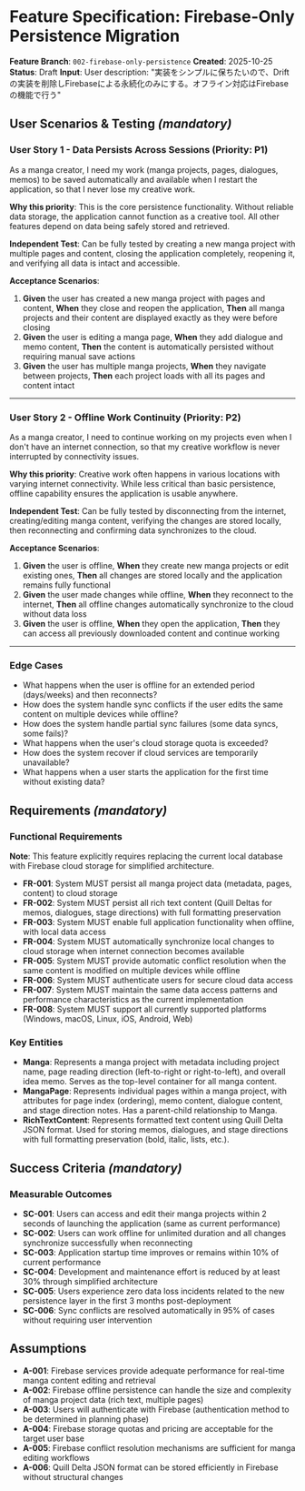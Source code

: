 # Feature Specification: Firebase-Only Persistence Migration

**Feature Branch**: `002-firebase-only-persistence`
**Created**: 2025-10-25
**Status**: Draft
**Input**: User description: "実装をシンプルに保ちたいので、Driftの実装を削除しFirebaseによる永続化のみにする。オフライン対応はFirebaseの機能で行う"

## User Scenarios & Testing *(mandatory)*

### User Story 1 - Data Persists Across Sessions (Priority: P1)

As a manga creator, I need my work (manga projects, pages, dialogues, memos) to be saved automatically and available when I restart the application, so that I never lose my creative work.

**Why this priority**: This is the core persistence functionality. Without reliable data storage, the application cannot function as a creative tool. All other features depend on data being safely stored and retrieved.

**Independent Test**: Can be fully tested by creating a new manga project with multiple pages and content, closing the application completely, reopening it, and verifying all data is intact and accessible.

**Acceptance Scenarios**:

1. **Given** the user has created a new manga project with pages and content, **When** they close and reopen the application, **Then** all manga projects and their content are displayed exactly as they were before closing
2. **Given** the user is editing a manga page, **When** they add dialogue and memo content, **Then** the content is automatically persisted without requiring manual save actions
3. **Given** the user has multiple manga projects, **When** they navigate between projects, **Then** each project loads with all its pages and content intact

---

### User Story 2 - Offline Work Continuity (Priority: P2)

As a manga creator, I need to continue working on my projects even when I don't have an internet connection, so that my creative workflow is never interrupted by connectivity issues.

**Why this priority**: Creative work often happens in various locations with varying internet connectivity. While less critical than basic persistence, offline capability ensures the application is usable anywhere.

**Independent Test**: Can be fully tested by disconnecting from the internet, creating/editing manga content, verifying the changes are stored locally, then reconnecting and confirming data synchronizes to the cloud.

**Acceptance Scenarios**:

1. **Given** the user is offline, **When** they create new manga projects or edit existing ones, **Then** all changes are stored locally and the application remains fully functional
2. **Given** the user made changes while offline, **When** they reconnect to the internet, **Then** all offline changes automatically synchronize to the cloud without data loss
3. **Given** the user is offline, **When** they open the application, **Then** they can access all previously downloaded content and continue working

---

### Edge Cases

- What happens when the user is offline for an extended period (days/weeks) and then reconnects?
- How does the system handle sync conflicts if the user edits the same content on multiple devices while offline?
- How does the system handle partial sync failures (some data syncs, some fails)?
- What happens when the user's cloud storage quota is exceeded?
- How does the system recover if cloud services are temporarily unavailable?
- What happens when a user starts the application for the first time without existing data?

## Requirements *(mandatory)*

### Functional Requirements

**Note**: This feature explicitly requires replacing the current local database with Firebase cloud storage for simplified architecture.

- **FR-001**: System MUST persist all manga project data (metadata, pages, content) to cloud storage
- **FR-002**: System MUST persist all rich text content (Quill Deltas for memos, dialogues, stage directions) with full formatting preservation
- **FR-003**: System MUST enable full application functionality when offline, with local data access
- **FR-004**: System MUST automatically synchronize local changes to cloud storage when internet connection becomes available
- **FR-005**: System MUST provide automatic conflict resolution when the same content is modified on multiple devices while offline
- **FR-006**: System MUST authenticate users for secure cloud data access
- **FR-007**: System MUST maintain the same data access patterns and performance characteristics as the current implementation
- **FR-008**: System MUST support all currently supported platforms (Windows, macOS, Linux, iOS, Android, Web)

### Key Entities

- **Manga**: Represents a manga project with metadata including project name, page reading direction (left-to-right or right-to-left), and overall idea memo. Serves as the top-level container for all manga content.
- **MangaPage**: Represents individual pages within a manga project, with attributes for page index (ordering), memo content, dialogue content, and stage direction notes. Has a parent-child relationship to Manga.
- **RichTextContent**: Represents formatted text content using Quill Delta JSON format. Used for storing memos, dialogues, and stage directions with full formatting preservation (bold, italic, lists, etc.).

## Success Criteria *(mandatory)*

### Measurable Outcomes

- **SC-001**: Users can access and edit their manga projects within 2 seconds of launching the application (same as current performance)
- **SC-002**: Users can work offline for unlimited duration and all changes synchronize successfully when reconnecting
- **SC-003**: Application startup time improves or remains within 10% of current performance
- **SC-004**: Development and maintenance effort is reduced by at least 30% through simplified architecture
- **SC-005**: Users experience zero data loss incidents related to the new persistence layer in the first 3 months post-deployment
- **SC-006**: Sync conflicts are resolved automatically in 95% of cases without requiring user intervention

## Assumptions

- **A-001**: Firebase services provide adequate performance for real-time manga content editing and retrieval
- **A-002**: Firebase offline persistence can handle the size and complexity of manga project data (rich text, multiple pages)
- **A-003**: Users will authenticate with Firebase (authentication method to be determined in planning phase)
- **A-004**: Firebase storage quotas and pricing are acceptable for the target user base
- **A-005**: Firebase conflict resolution mechanisms are sufficient for manga editing workflows
- **A-006**: Quill Delta JSON format can be stored efficiently in Firebase without structural changes
